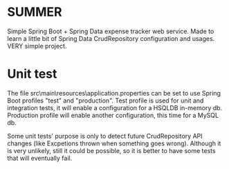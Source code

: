 # SUMMER
Simple Spring Boot + Spring Data expense tracker web service. Made to learn a little bit of Spring Data CrudRepository configuration and usages. VERY simple project.

# Unit test
The file src\main\resources\application.properties can be set to use Spring Boot profiles "test" and "production".
Test profile is used for unit and integration tests, it will enable a configuration for a HSQLDB in-memory db.
Production profile will enable another configuration, this time for a MySQL db.

Some unit tests' purpose is only to detect future CrudRepository API changes (like Excpetions thrown when something goes wrong).
Although it is very unlikely, still it could be possible, so it is better to have some tests that will eventually fail.

